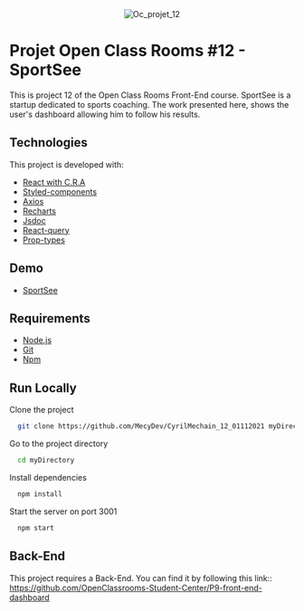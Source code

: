 <div align="center" id="top"> 
  <img src="https://user-images.githubusercontent.com/29403923/146696804-31200d85-7221-45f8-94aa-777b05a47eb6.png" alt="Oc_projet_12" />
</div>

# Projet Open Class Rooms #12 - SportSee

This is project 12 of the Open Class Rooms Front-End course.
SportSee is a startup dedicated to sports coaching. The work presented here, shows the user's dashboard allowing him to follow his results.

## Technologies

This project is developed with:

- [React with C.R.A](https://pt-br.reactjs.org/)
- [Styled-components](https://styled-components.com/)
- [Axios](https://axios-http.com/)
- [Recharts](https://recharts.org/en-US/)
- [Jsdoc](https://jsdoc.app/)
- [React-query](https://react-query.tanstack.com/)
- [Prop-types](https://www.npmjs.com/package/prop-types)

## Demo

- [SportSee](https://euphonious-kitsune-7c5c4d.netlify.app/)

## Requirements

- [Node.js](https://nodejs.org/en/)
- [Git](https://git-scm.com/)
- [Npm](https://www.npmjs.com/)

## Run Locally

Clone the project

```bash
  git clone https://github.com/MecyDev/CyrilMechain_12_01112021 myDirectory
```

Go to the project directory

```bash
  cd myDirectory
```

Install dependencies

```bash
  npm install
```

Start the server on port 3001

```bash
  npm start
```

## Back-End

This project requires a Back-End. You can find it by following this link:: https://github.com/OpenClassrooms-Student-Center/P9-front-end-dashboard
